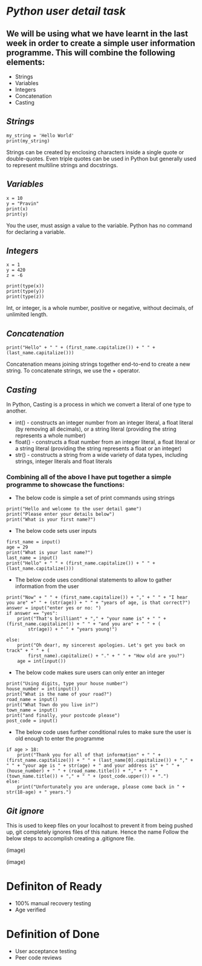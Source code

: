 # **_Python user detail task_**

## We will be using what we have learnt in the last week in order to create a simple user information programme. This will combine the following elements: 

- Strings
- Variables
- Integers
- Concatenation
- Casting


## _**Strings**_

```
my_string = 'Hello World'
print(my_string)
```
Strings can be created by enclosing characters inside a single quote or double-quotes. Even triple quotes can be used in Python but generally used to represent multiline strings and docstrings.

## **_Variables_**
```
x = 10
y = "Pravin"
print(x)
print(y)
```

You the user, must assign a value to the variable. Python has no command for declaring a variable.


## **_Integers_**
```
x = 1
y = 420
z = -6

print(type(x))
print(type(y))
print(type(z))
```
Int, or integer, is a whole number, positive or negative, without decimals, of unlimited length.


## **_Concatenation_**
```
print("Hello" + " " + (first_name.capitalize()) + " " + (last_name.capitalize()))
```
Concatenation means joining strings together end-to-end to create a new string. To concatenate strings, we use the + operator. 

## **_Casting_**





In Python, Casting is a process in which we convert a literal of one type to another.
- int() - constructs an integer number from an integer literal, a float literal (by removing all decimals), or a string literal (providing the string represents a whole number)
- float() - constructs a float number from an integer literal, a float literal or a string literal (providing the string represents a float or an integer)
- str() - constructs a string from a wide variety of data types, including strings, integer literals and float literals


### Combining all of the above I have put together a simple programme to showcase the functions:

- The below code is simple a set of print commands using strings

```
print("Hello and welcome to the user detail game")
print("Please enter your details below")
print("What is your first name?")
```
- The below code sets user inputs
```
first_name = input()
age = 29
print("What is your last name?")
last_name = input()
print("Hello" + " " + (first_name.capitalize()) + " " + (last_name.capitalize()))
```
- The below code uses conditional statements to allow to gather information from the user

```
print("Now" + " " + (first_name.capitalize()) + "," + " " + "I hear you are" +" " + (str(age)) + " " + "years of age, is that correct?")
answer = input("enter yes or no: ")
if answer == "yes":
    print("That's brilliant" + "," + "your name is" + " " + (first_name.capitalize()) + " " + "and you are" + " " + (
        str(age)) + " " + "years young!")

else:
    print("Oh dear!, my sincerest apologies. Let's get you back on track" + " " + (
        first_name).capitalize() + "." + " " + "How old are you?")
    age = int(input())
```

- The below code makes sure users can only enter an integer
```
print("Using digits, type your house number")
house_number = int(input())
print("What is the name of your road?")
road_name = input()
print("What Town do you live in?")
town_name = input()
print("and finally, your postcode please")
post_code = input()
```
- The below code uses further conditional rules to make sure the user is old enough to enter the programme

```
if age > 18:
    print("Thank you for all of that information" + " " + (first_name.capitalize()) + " " + (last_name[0].capitalize()) + "," + " " + "your age is " + str(age) + " and your address is" + " " + (house_number) + " " + (road_name.title()) + "," + " " + (town_name.title()) + "," + " " + (post_code.upper()) + ".")
else:
    print("Unfortunately you are underage, please come back in " + str(18-age) + " years.")
```


## **_Git ignore_**

This is used to keep files on your localhost to prevent it from being pushed up, git completely ignores files of this nature. Hence the name
Follow the below steps to accomplish creating a .gitignore file. 

(image)

(image)



# Definiton of Ready

- 100% manual recovery testing
- Age verified

# Definition of Done
- User acceptance testing
- Peer code reviews